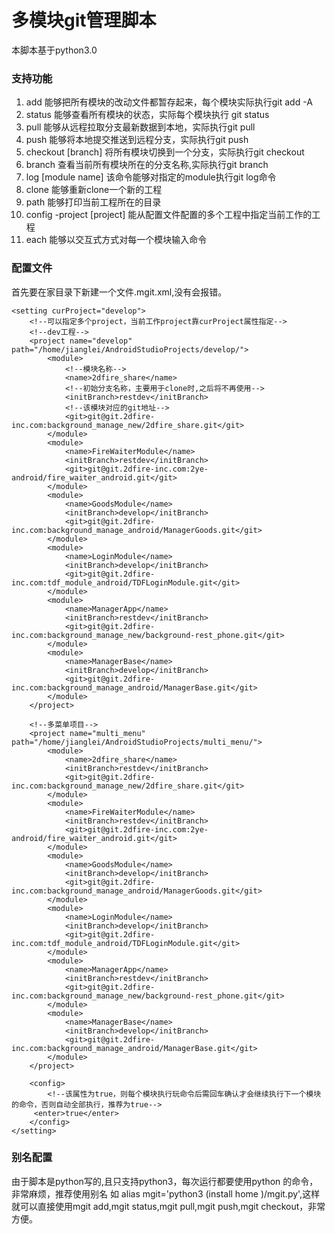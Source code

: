 # 多模块git管理脚本
本脚本基于python3.0

### 支持功能
1. add 能够把所有模块的改动文件都暂存起来，每个模块实际执行git add -A
2. status 能够查看所有模块的状态，实际每个模块执行 git status
3. pull 能够从远程拉取分支最新数据到本地，实际执行git pull
4. push 能够将本地提交推送到远程分支，实际执行git push
5. checkout [branch] 将所有模块切换到一个分支，实际执行git checkout
6. branch 查看当前所有模块所在的分支名称,实际执行git branch
7. log [module name] 该命令能够对指定的module执行git log命令
8. clone 能够重新clone一个新的工程
9. path 能够打印当前工程所在的目录
10. config -project [project] 能从配置文件配置的多个工程中指定当前工作的工程
11. each 能够以交互式方式对每一个模块输入命令

### 配置文件
首先要在家目录下新建一个文件.mgit.xml,没有会报错。
```
<setting curProject="develop">
    <!--可以指定多个project，当前工作project靠curProject属性指定-->
	<!--dev工程-->
	<project name="develop" path="/home/jianglei/AndroidStudioProjects/develop/">
		<module>
            <!--模块名称-->
            <name>2dfire_share</name>
            <!--初始分支名称，主要用于clone时,之后将不再使用-->
            <initBranch>restdev</initBranch>
            <!--该模块对应的git地址-->
            <git>git@git.2dfire-inc.com:background_manage_new/2dfire_share.git</git>
		</module>
        <module>
            <name>FireWaiterModule</name>
            <initBranch>restdev</initBranch>
            <git>git@git.2dfire-inc.com:2ye-android/fire_waiter_android.git</git>
        </module>
        <module>
            <name>GoodsModule</name>
            <initBranch>develop</initBranch>
            <git>git@git.2dfire-inc.com:background_manage_android/ManagerGoods.git</git>
        </module>
        <module>
            <name>LoginModule</name>
            <initBranch>develop</initBranch>
            <git>git@git.2dfire-inc.com:tdf_module_android/TDFLoginModule.git</git>
        </module>
        <module>
            <name>ManagerApp</name>
            <initBranch>restdev</initBranch>
            <git>git@git.2dfire-inc.com:background_manage_new/background-rest_phone.git</git>
        </module>
        <module>
            <name>ManagerBase</name>
            <initBranch>develop</initBranch>
            <git>git@git.2dfire-inc.com:background_manage_android/ManagerBase.git</git>
        </module>
	</project>

	<!--多菜单项目-->
    <project name="multi_menu" path="/home/jianglei/AndroidStudioProjects/multi_menu/">
        <module>
            <name>2dfire_share</name>
            <initBranch>restdev</initBranch>
            <git>git@git.2dfire-inc.com:background_manage_new/2dfire_share.git</git>
        </module>
        <module>
            <name>FireWaiterModule</name>
            <initBranch>restdev</initBranch>
            <git>git@git.2dfire-inc.com:2ye-android/fire_waiter_android.git</git>
        </module>
        <module>
            <name>GoodsModule</name>
            <initBranch>develop</initBranch>
            <git>git@git.2dfire-inc.com:background_manage_android/ManagerGoods.git</git>
        </module>
        <module>
            <name>LoginModule</name>
            <initBranch>develop</initBranch>
            <git>git@git.2dfire-inc.com:tdf_module_android/TDFLoginModule.git</git>
        </module>
        <module>
            <name>ManagerApp</name>
            <initBranch>restdev</initBranch>
            <git>git@git.2dfire-inc.com:background_manage_new/background-rest_phone.git</git>
        </module>
        <module>
            <name>ManagerBase</name>
            <initBranch>develop</initBranch>
            <git>git@git.2dfire-inc.com:background_manage_android/ManagerBase.git</git>
        </module>
    </project>

	<config>
		<!--该属性为true，则每个模块执行玩命令后需回车确认才会继续执行下一个模块的命令，否则自动全部执行，推荐为true-->
   	 <enter>true</enter>
	</config>
</setting>
```

### 别名配置
由于脚本是python写的,且只支持python3，每次运行都要使用python 的命令，非常麻烦，推荐使用别名
如 alias mgit='python3  (install home )/mgit.py',这样就可以直接使用mgit add,mgit status,mgit pull,mgit push,mgit checkout，非常方便。

